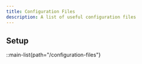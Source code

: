 ```yaml
---
title: Configuration Files
description: A list of useful configuration files
---
```


## Setup
::main-list{path="/configuration-files"}
